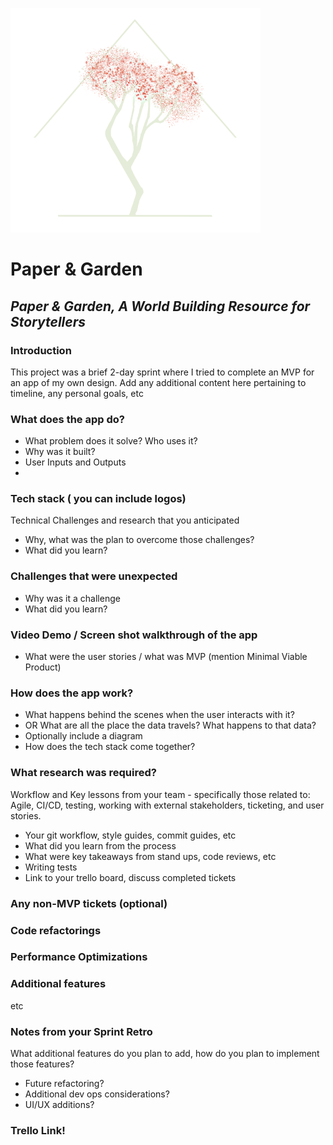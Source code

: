 ![logo](https://github.com/taylormleigh/PaperGarden/blob/master/client/dist/builderlogo.png)

# Paper & Garden
## *Paper &amp; Garden, A World Building Resource for Storytellers*

### Introduction
This project was a brief 2-day sprint where I tried to complete an MVP for an app of my own design.
Add any additional content here pertaining to timeline, any personal goals, etc

### What does the app do?
* What problem does it solve? Who uses it?
* Why was it built?
* User Inputs and Outputs
* 

### Tech stack ( you can include logos)
Technical Challenges and research that you anticipated
* Why, what was the plan to overcome those challenges?
* What did you learn?

### Challenges that were unexpected
* Why was it a challenge
* What did you learn?

### Video Demo / Screen shot walkthrough of the app
* What were the user stories /  what was MVP (mention Minimal Viable Product)

### How does the app work?
* What happens behind the scenes when the user interacts with it? 
* OR What are all the place the data travels?  What happens to that data?
* Optionally include a diagram
* How does the tech stack come together?

### What research was required?
Workflow and Key lessons from your team - specifically those related to: Agile, CI/CD, testing, working with external stakeholders, ticketing, and user stories.
* Your git workflow, style guides, commit guides, etc
* What did you learn from the process
* What were key takeaways from stand ups, code reviews, etc
* Writing tests
* Link to your trello board, discuss completed tickets

### Any non-MVP tickets (optional)

### Code refactorings

### Performance Optimizations

### Additional features
etc

### Notes from your Sprint Retro
What additional features do you plan to add, how do you plan to implement those features?
* Future refactoring?
* Additional dev ops considerations?
* UI/UX additions?

### Trello Link!

